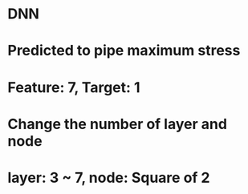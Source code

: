 # DNN
# Predicted to pipe maximum stress
# Feature: 7, Target: 1
# Change the number of layer and node
# layer: 3 ~ 7, node: Square of 2
